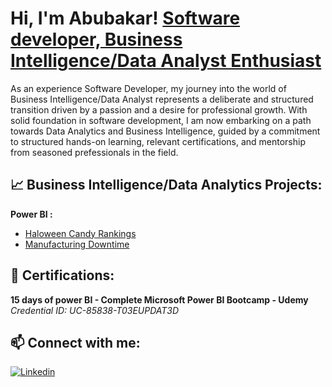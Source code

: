 # Hi, I'm Abubakar! [Software developer, Business Intelligence/Data Analyst Enthusiast]()

As an experience Software Developer, my journey into the world of Business Intelligence/Data Analyst represents a deliberate and structured transition driven by a passion
and a desire for professional growth. With solid foundation in software development, I am now embarking on a path towards Data Analytics and Business Intelligence, 
guided by a commitment to structured hands-on learning, relevant certifications, and mentorship from seasoned prefessionals in the field.


## :chart_with_upwards_trend: Business Intelligence/Data Analytics Projects:
**Power BI :**
- [Haloween Candy Rankings]()
- [Manufacturing Downtime](https://github.com/princeabdul99/soda_bottling_production_line)

## 🥇 Certifications:
**15 days of power BI - Complete Microsoft Power BI Bootcamp - Udemy**
*Credential ID:  UC-85838-T03EUPDAT3D*






## 📫 Connect with me:
[![Linkedin](https://i.sstatic.net/gVE0j.png)](https://www.linkedin.com/in/abubakar-abdullahi/)
<!---
- 👋 Hi, I’m @princeabdul99
- 👀 I’m interested in ...
- 🌱 I’m currently learning ...
- 💞️ I’m looking to collaborate on ...
- 📫 How to reach me ...
- 😄 Pronouns: ...
- ⚡ Fun fact: ...
--->
<!---
princeabdul99/princeabdul99 is a ✨ special ✨ repository because its `README.md` (this file) appears on your GitHub profile.
You can click the Preview link to take a look at your changes.
--->
